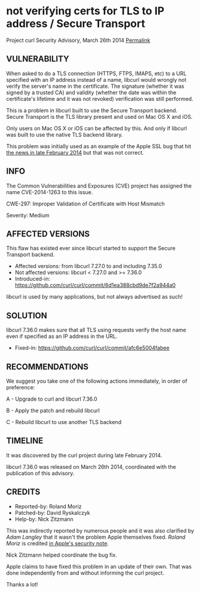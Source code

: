 not verifying certs for TLS to IP address / Secure Transport
============================================================

Project curl Security Advisory, March 26th 2014
[Permalink](https://curl.se/docs/CVE-2014-1263.html)

VULNERABILITY
-------------

When asked to do a TLS connection (HTTPS, FTPS, IMAPS, etc) to a URL specified
with an IP address instead of a name, libcurl would wrongly not verify the
server's name in the certificate. The signature (whether it was signed by a
trusted CA) and validity (whether the date was within the certificate's
lifetime and it was not revoked) verification was still performed.

This is a problem in libcurl built to use the Secure Transport backend. Secure
Transport is the TLS library present and used on Mac OS X and iOS.

Only users on Mac OS X or iOS can be affected by this. And only if libcurl
was built to use the native TLS backend library.

This problem was initially used as an example of the Apple SSL bug that hit
[the news in late February
2014](https://www.imperialviolet.org/2014/02/22/applebug.html) but that was
not correct.

INFO
----

The Common Vulnerabilities and Exposures (CVE) project has assigned the name
CVE-2014-1263 to this issue.

CWE-297: Improper Validation of Certificate with Host Mismatch

Severity: Medium

AFFECTED VERSIONS
-----------------

This flaw has existed ever since libcurl started to support the Secure
Transport backend.

- Affected versions: from libcurl 7.27.0 to and including 7.35.0
- Not affected versions: libcurl < 7.27.0 and >= 7.36.0
- Introduced-in: https://github.com/curl/curl/commit/6d1ea388cbd9de7f2a944a0

libcurl is used by many applications, but not always advertised as such!

SOLUTION
------------

libcurl 7.36.0 makes sure that all TLS using requests verify the host name
even if specified as an IP address in the URL.

- Fixed-in: https://github.com/curl/curl/commit/afc6e5004fabee

RECOMMENDATIONS
---------------

We suggest you take one of the following actions immediately, in order of
preference:

 A - Upgrade to curl and libcurl 7.36.0

 B - Apply the patch and rebuild libcurl

 C - Rebuild libcurl to use another TLS backend

TIMELINE
---------

It was discovered by the curl project during late February 2014.

libcurl 7.36.0 was released on March 26th 2014, coordinated with the
publication of this advisory.

CREDITS
-------

- Reported-by: Roland Moriz
- Patched-by: David Ryskalczyk
- Help-by: Nick Zitzmann

This was indirectly reported by numerous people and it was also clarified by
*Adam Langley* that it wasn't the problem Apple themselves fixed. *Roland
Moriz* is credited [in Apple's security
note](https://support.apple.com/en-us/HT202932).

Nick Zitzmann helped coordinate the bug fix.

Apple claims to have fixed this problem in an update of their own. That was
done independently from and without informing the curl project.

Thanks a lot!
